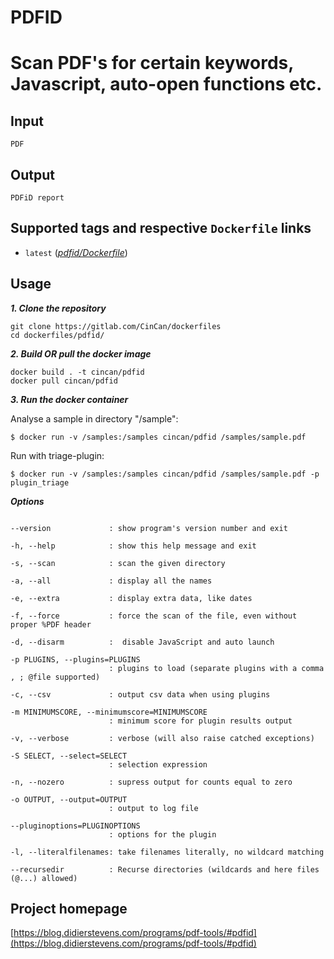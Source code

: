 # PDFID

# Scan PDF's for certain keywords, Javascript, auto-open functions etc.

## Input

```
PDF
```

## Output

```
PDFiD report
```

## Supported tags and respective `Dockerfile` links

* `latest` ([*pdfid/Dockerfile*](https://gitlab.com/CinCan/dockerfiles/blob/master/pdfid/Dockerfile))


## Usage

***1. Clone the repository***

```
git clone https://gitlab.com/CinCan/dockerfiles
cd dockerfiles/pdfid/
```

***2. Build OR pull the docker image*** 

```
docker build . -t cincan/pdfid
docker pull cincan/pdfid
```

***3. Run the docker container***

Analyse a sample in directory "/sample":

`$ docker run -v /samples:/samples cincan/pdfid /samples/sample.pdf`  


Run with triage-plugin:  

`$ docker run -v /samples:/samples cincan/pdfid /samples/sample.pdf -p plugin_triage`


***Options***
```  

--version             : show program's version number and exit

-h, --help            : show this help message and exit

-s, --scan            : scan the given directory

-a, --all             : display all the names

-e, --extra           : display extra data, like dates

-f, --force           : force the scan of the file, even without proper %PDF header
                        
-d, --disarm          :  disable JavaScript and auto launch

-p PLUGINS, --plugins=PLUGINS
                      : plugins to load (separate plugins with a comma , ; @file supported)
                      
-c, --csv             : output csv data when using plugins

-m MINIMUMSCORE, --minimumscore=MINIMUMSCORE
                      : minimum score for plugin results output
                  
-v, --verbose         : verbose (will also raise catched exceptions)

-S SELECT, --select=SELECT
                      : selection expression
                      
-n, --nozero          : supress output for counts equal to zero

-o OUTPUT, --output=OUTPUT
                      : output to log file
                    
--pluginoptions=PLUGINOPTIONS
                      : options for the plugin
                
-l, --literalfilenames: take filenames literally, no wildcard matching
                
--recursedir          : Recurse directories (wildcards and here files (@...) allowed)
```

## Project homepage

[https://blog.didierstevens.com/programs/pdf-tools/#pdfid](https://blog.didierstevens.com/programs/pdf-tools/#pdfid)
